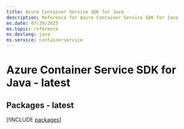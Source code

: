 ```yaml
---
title: Azure Container Service SDK for Java
description: Reference for Azure Container Service SDK for Java
ms.date: 07/29/2025
ms.topic: reference
ms.devlang: java
ms.service: containerservice
---
```

# Azure Container Service SDK for Java - latest
## Packages - latest
[!INCLUDE [packages](container-service-index.md)]